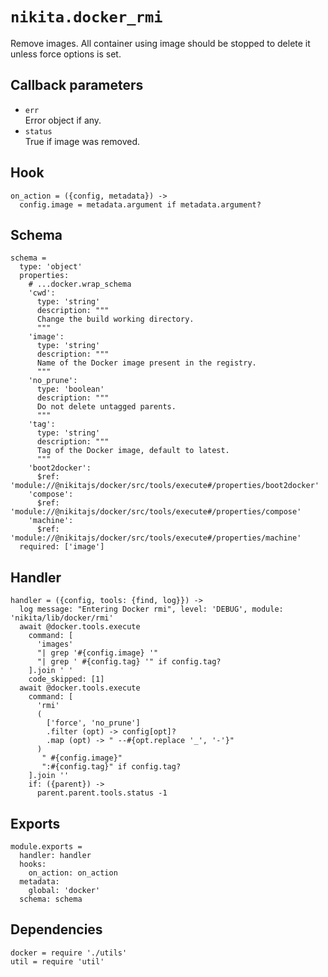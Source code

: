 
# `nikita.docker_rmi`

Remove images. All container using image should be stopped to delete it unless
force options is set.

## Callback parameters

* `err`   
  Error object if any.
* `status`   
  True if image was removed.

## Hook

    on_action = ({config, metadata}) ->
      config.image = metadata.argument if metadata.argument?

## Schema

    schema =
      type: 'object'
      properties:
        # ...docker.wrap_schema
        'cwd':
          type: 'string'
          description: """
          Change the build working directory.
          """
        'image':
          type: 'string'
          description: """
          Name of the Docker image present in the registry.
          """
        'no_prune':
          type: 'boolean'
          description: """
          Do not delete untagged parents.
          """
        'tag':
          type: 'string'
          description: """
          Tag of the Docker image, default to latest.
          """
        'boot2docker':
          $ref: 'module://@nikitajs/docker/src/tools/execute#/properties/boot2docker'
        'compose':
          $ref: 'module://@nikitajs/docker/src/tools/execute#/properties/compose'
        'machine':
          $ref: 'module://@nikitajs/docker/src/tools/execute#/properties/machine'
      required: ['image']

## Handler

    handler = ({config, tools: {find, log}}) ->
      log message: "Entering Docker rmi", level: 'DEBUG', module: 'nikita/lib/docker/rmi'
      await @docker.tools.execute
        command: [
          'images'
          "| grep '#{config.image} '"
          "| grep ' #{config.tag} '" if config.tag?
        ].join ' '
        code_skipped: [1]
      await @docker.tools.execute
        command: [
          'rmi'
          (
            ['force', 'no_prune']
            .filter (opt) -> config[opt]?
            .map (opt) -> " --#{opt.replace '_', '-'}"
          )
           " #{config.image}"
           ":#{config.tag}" if config.tag?
        ].join ''
        if: ({parent}) ->
          parent.parent.tools.status -1

## Exports

    module.exports =
      handler: handler
      hooks:
        on_action: on_action
      metadata:
        global: 'docker'
      schema: schema

## Dependencies

    docker = require './utils'
    util = require 'util'
